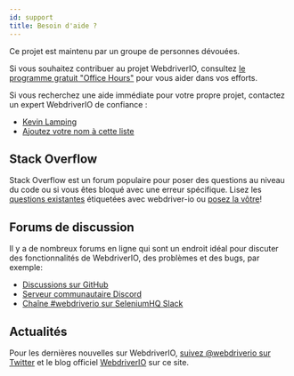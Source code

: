 ```yaml
---
id: support
title: Besoin d'aide ?
---
```


Ce projet est maintenu par un groupe de personnes dévouées.

Si vous souhaitez contribuer au projet WebdriverIO, consultez [le programme gratuit "Office Hours"](/blog/2020/07/01/office-hours) pour vous aider dans vos efforts.

Si vous recherchez une aide immédiate pour votre propre projet, contactez un expert WebdriverIO de confiance :

- [Kevin Lamping](https://www.codementor.io/@kevinlamping)
- [Ajoutez votre nom à cette liste](https://github.com/webdriverio/webdriverio/edit/master/website/docs/Support.md)

## Stack Overflow

Stack Overflow est un forum populaire pour poser des questions au niveau du code ou si vous êtes bloqué avec une erreur spécifique. Lisez les [questions existantes](https://stackoverflow.com/questions/tagged/webdriver-io) étiquetées avec webdriver-io ou [posez la vôtre](https://stackoverflow.com/questions/ask?tags=webdriver-io)!

## Forums de discussion

Il y a de nombreux forums en ligne qui sont un endroit idéal pour discuter des fonctionnalités de WebdriverIO, des problèmes et des bugs, par exemple:

- [Discussions sur GitHub](https://github.com/webdriverio/webdriverio/discussions)
- [Serveur communautaire Discord](https://discord.webdriver.io)
- [Chaîne #webdriverio sur SeleniumHQ Slack](https://join.slack.com/t/seleniumhq/shared_invite/zt-vv33sc0w-VKKQop3WDV_lfrLXGGHvDw)

## Actualités

Pour les dernières nouvelles sur WebdriverIO, [suivez @webdriverio sur Twitter](https://twitter.com/webdriverio) et le blog officiel [WebdriverIO](/blog) sur ce site.
